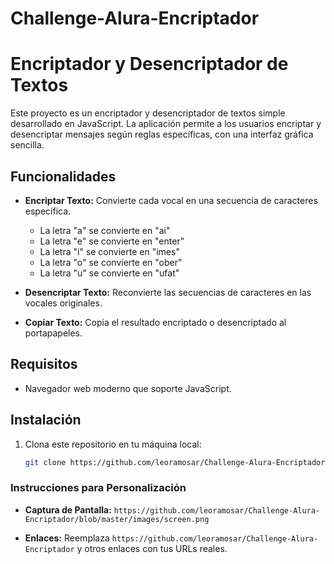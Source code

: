 # Challenge-Alura-Encriptador
# Encriptador y Desencriptador de Textos

Este proyecto es un encriptador y desencriptador de textos simple desarrollado en JavaScript. La aplicación permite a los usuarios encriptar y desencriptar mensajes según reglas específicas, con una interfaz gráfica sencilla.

## Funcionalidades

- **Encriptar Texto:** Convierte cada vocal en una secuencia de caracteres específica.
  - La letra "a" se convierte en "ai"
  - La letra "e" se convierte en "enter"
  - La letra "i" se convierte en "imes"
  - La letra "o" se convierte en "ober"
  - La letra "u" se convierte en "ufat"
  
- **Desencriptar Texto:** Reconvierte las secuencias de caracteres en las vocales originales.
  
- **Copiar Texto:** Copia el resultado encriptado o desencriptado al portapapeles.

## Requisitos

- Navegador web moderno que soporte JavaScript.

## Instalación

1. Clona este repositorio en tu máquina local:
   ```bash
   git clone https://github.com/leoramosar/Challenge-Alura-Encriptador


### Instrucciones para Personalización
- **Captura de Pantalla:** 
`https://github.com/leoramosar/Challenge-Alura-Encriptador/blob/master/images/screen.png`

- **Enlaces:** Reemplaza `https://github.com/leoramosar/Challenge-Alura-Encriptador` y otros enlaces con tus URLs reales.

